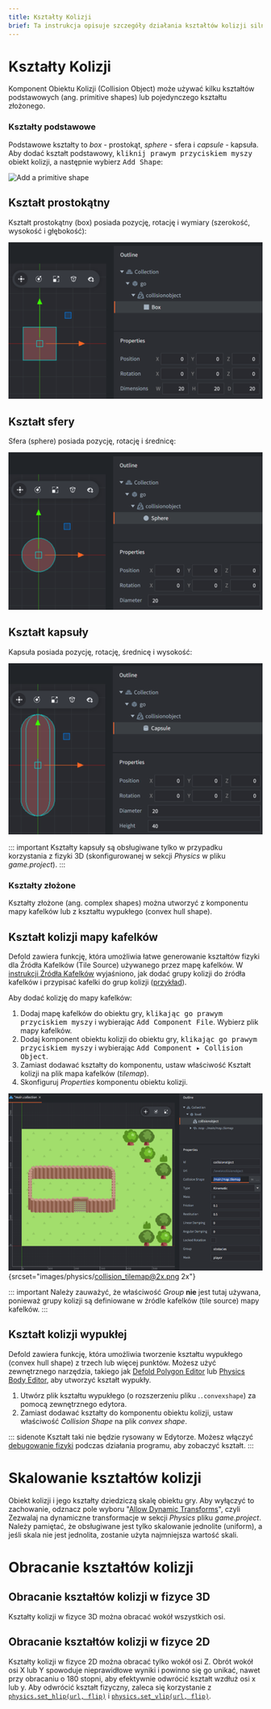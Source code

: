 ```yaml
---
title: Kształty Kolizji
brief: Ta instrukcja opisuje szczegóły działania kształtów kolizji silnika fizyki.
---
```


# Kształty Kolizji

Komponent Obiektu Kolizji (Collision Object) może używać kilku kształtów podstawowych (ang. primitive shapes) lub pojedynczego kształtu złożonego.

### Kształty podstawowe

Podstawowe kształty to *box* - prostokąt, *sphere* - sfera i *capsule* - kapsuła. Aby dodać kształt podstawowy, <kbd>kliknij prawym przyciskiem myszy</kbd> obiekt kolizji, a następnie wybierz <kbd>Add Shape</kbd>:

![Add a primitive shape](images/physics/add_shape.png)

## Kształt prostokątny
Kształt prostokątny (box) posiada pozycję, rotację i wymiary (szerokość, wysokość i głębokość):

![Kształt prostokątny](images/physics/box.png)

## Kształt sfery
Sfera (sphere) posiada pozycję, rotację i średnicę:

![Kształt sfery](images/physics/sphere.png)

## Kształt kapsuły
Kapsuła posiada pozycję, rotację, średnicę i wysokość:

![Kształt kapsuły](images/physics/capsule.png)

::: important
Kształty kapsuły są obsługiwane tylko w przypadku korzystania z fizyki 3D (skonfigurowanej w sekcji *Physics* w pliku *game.project*).
:::

### Kształty złożone
Kształty złożone (ang. complex shapes) można utworzyć z komponentu mapy kafelków lub z kształtu wypukłego (convex hull shape).

## Kształt kolizji mapy kafelków
Defold zawiera funkcję, która umożliwia łatwe generowanie kształtów fizyki dla Źródła Kafelków (Tile Source) używanego przez mapę kafelków. W [instrukcji Źródła Kafelków](/manuals/tilesource/#tile-source-collision-shapes) wyjaśniono, jak dodać grupy kolizji do źródła kafelków i przypisać kafelki do grup kolizji ([przykład](/examples/tilemap/collisions/)).

Aby dodać kolizję do mapy kafelków:

1. Dodaj mapę kafelków do obiektu gry, <kbd>klikając go prawym przyciskiem myszy</kbd> i wybierając <kbd>Add Component File</kbd>. Wybierz plik mapy kafelków.
2. Dodaj komponent obiektu kolizji do obiektu gry, <kbd>klikając go prawym przyciskiem myszy</kbd> i wybierając <kbd>Add Component ▸ Collision Object</kbd>.
3. Zamiast dodawać kształty do komponentu, ustaw właściwość Kształt kolizji na plik mapa kafelków (*tilemap*).
4. Skonfiguruj *Properties* komponentu obiektu kolizji.

![Kształt kolizji mapy kafelków](images/physics/collision_tilemap.png){srcset="images/physics/collision_tilemap@2x.png 2x"}

::: important
Należy zauważyć, że właściwość *Group* **nie** jest tutaj używana, ponieważ grupy kolizji są definiowane w źródle kafelków (tile source) mapy kafelków.
:::

## Kształt kolizji wypukłej
Defold zawiera funkcję, która umożliwia tworzenie kształtu wypukłego (convex hull shape) z trzech lub więcej punktów. Możesz użyć zewnętrznego narzędzia, takiego jak [Defold Polygon Editor](/assets/defoldpolygoneditor/) lub [Physics Body Editor](https://selimanac.github.io/physics-body-editor/), aby utworzyć kształt wypukły.

1. Utwórz plik kształtu wypukłego (o rozszerzeniu pliku .`.convexshape`) za pomocą zewnętrznego edytora.
2. Zamiast dodawać kształty do komponentu obiektu kolizji, ustaw właściwość *Collision Shape* na plik *convex shape*.

::: sidenote
Kształt taki nie będzie rysowany w Edytorze. Możesz włączyć [debugowanie fizyki](/manuals/debugging/#debugging-problems-with-physics) podczas działania programu, aby zobaczyć kształt.
:::

# Skalowanie kształtów kolizji

Obiekt kolizji i jego kształty dziedziczą skalę obiektu gry. Aby wyłączyć to zachowanie, odznacz pole wyboru "[Allow Dynamic Transforms](/manuals/project-settings/#allow-dynamic-transforms)", czyli Zezwalaj na dynamiczne transformacje w sekcji *Physics* pliku *game.project*. Należy pamiętać, że obsługiwane jest tylko skalowanie jednolite (uniform), a jeśli skala nie jest jednolita, zostanie użyta najmniejsza wartość skali.

# Obracanie kształtów kolizji

## Obracanie kształtów kolizji w fizyce 3D
Kształty kolizji w fizyce 3D można obracać wokół wszystkich osi.

## Obracanie kształtów kolizji w fizyce 2D
Kształty kolizji w fizyce 2D można obracać tylko wokół osi Z. Obrót wokół osi X lub Y spowoduje nieprawidłowe wyniki i powinno się go unikać, nawet przy obracaniu o 180 stopni, aby efektywnie odwrócić kształt wzdłuż osi x lub y. Aby odwrócić kształt fizyczny, zaleca się korzystanie z [`physics.set_hlip(url, flip)`](/ref/stable/physics/?#physics.set_hflip:url-flip) i [`physics.set_vlip(url, flip)`](/ref/stable/physics/?#physics.set_vflip:url-flip).
